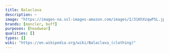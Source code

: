 ```yaml
---
title: Balaclava
description: ~
image: "https://images-na.ssl-images-amazon.com/images/I/31KhXzqwP5L.jpg"
brands: [moncler, buff]
purposes: [headwear]
qualities: []
types: []
wiki: "https://en.wikipedia.org/wiki/Balaclava_(clothing)"
---
```

